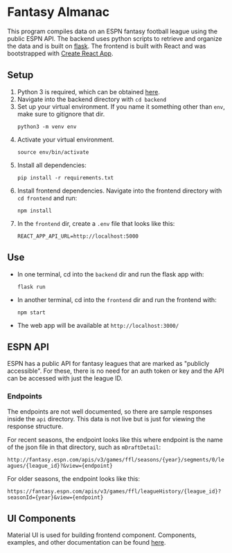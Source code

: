 # Fantasy Almanac

This program compiles data on an ESPN fantasy football league using the public ESPN API. The backend uses python scripts to retrieve and organize the data and is built on [flask](https://flask.palletsprojects.com/en/2.0.x/). The frontend is built with React and was bootstrapped with [Create React App](https://github.com/facebook/create-react-app).


## Setup
1. Python 3 is required, which can be obtained [here](https://www.python.org/downloads).
1. Navigate into the backend directory with `cd backend`
1. Set up your virtual environment. If you name it something other than `env`, make sure to gitignore that dir.
    ```
    python3 -m venv env
    ```
1. Activate your virtual environment.
    ```
    source env/bin/activate
    ```
1. Install all dependencies:
    ```
    pip install -r requirements.txt
    ```
1. Install frontend dependencies. Navigate into the frontend directory with `cd frontend` and run:
    ```
    npm install
    ```
1. In the `frontend` dir, create a `.env` file that looks like this:
    ```
    REACT_APP_API_URL=http://localhost:5000
    ```


## Use
- In one terminal, cd into the `backend` dir and run the flask app with:
    ```
    flask run
    ```
- In another terminal, cd into the `frontend` dir and run the frontend with:
    ```
    npm start
    ```
- The web app will be available at `http://localhost:3000/`


## ESPN API
ESPN has a public API for fantasy leagues that are marked as "publicly accessible". For these,
there is no need for an auth token or key and the API can be accessed with just the league ID.


### Endpoints
The endpoints are not well documented, so there are sample responses inside the `api` directory.
This data is not live but is just for viewing the response structure.

For recent seasons, the endpoint looks like this where endpoint is the name of the json file in
that directory, such as `mDraftDetail`:

`http://fantasy.espn.com/apis/v3/games/ffl/seasons/{year}/segments/0/leagues/{league_id}?&view={endpoint}`

For older seasons, the endpoint looks like this:

`https://fantasy.espn.com/apis/v3/games/ffl/leagueHistory/{league_id}?seasonId={year}&view={endpoint}`

## UI Components
Material UI is used for building frontend component. Components, examples, and other
documentation can be found [here](https://mui.com/). 
